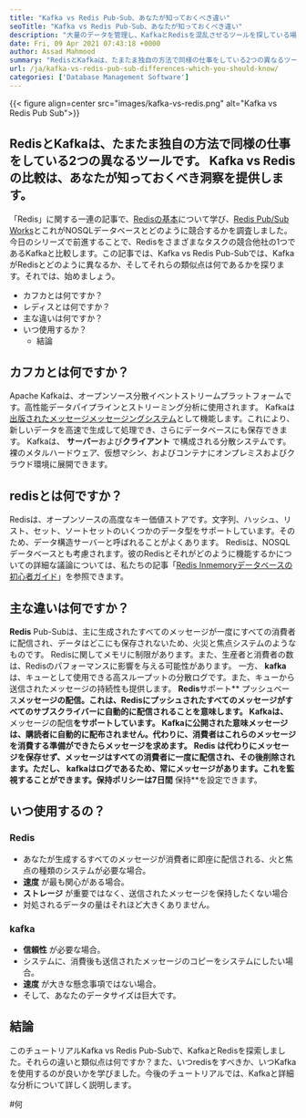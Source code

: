 ```yaml
---
title: "Kafka vs Redis Pub-Sub、あなたが知っておくべき違い" 
seoTitle: "Kafka vs Redis Pub-Sub、あなたが知っておくべき違い" 
description: "大量のデータを管理し、KafkaとRedisを混乱させるツールを探している場合。この記事Kafka vs Redis Pub-Subが役立ちます。" 
date: Fri, 09 Apr 2021 07:43:18 +0000
author: Assad Mahmood
summary: "RedisとKafkaは、たまたま独自の方法で同様の仕事をしている2つの異なるツールです。 Kafka vs Redisの比較は、あなたが知っておくべき洞察を提供します。" 
url: /ja/kafka-vs-redis-pub-sub-differences-which-you-should-know/
categories: ['Database Management Software']
---
```


{{< figure align=center src="images/kafka-vs-redis.png" alt="Kafka vs Redis Pub Sub">}}


## RedisとKafkaは、たまたま独自の方法で同様の仕事をしている2つの異なるツールです。 Kafka vs Redisの比較は、あなたが知っておくべき洞察を提供します。
「Redis」に関する一連の記事で、[Redisの基本][1]について学び、[Redis Pub/Sub Works][2]とこれがNOSQLデータベースとどのように競合するかを調査しました。今日のシリーズで前進することで、Redisをさまざまなタスクの競合他社の1つであるKafkaと比較します。この記事では、Kafka vs Redis Pub-Subでは、KafkaがRedisとどのように異なるか、そしてそれらの類似点は何であるかを探ります。それでは、始めましょう。
* カフカとは何ですか？
* レディスとは何ですか？
* 主な違いは何ですか？
* いつ使用するか？
  * 結論

## カフカとは何ですか？
Apache Kafkaは、オープンソース分散イベントストリームプラットフォームです。高性能データパイプラインとストリーミング分析に使用されます。 Kafkaは[出版されたメッセージメッセージングシステム][3]として機能します。これにより、新しいデータを高速で生成して処理でき、さらにデータベースにも保存できます。
Kafkaは、 **サーバー**および**クライアント** で構成される分散システムです。裸のメタルハードウェア、仮想マシン、およびコンテナにオンプレミスおよびクラウド環境に展開できます。

## redisとは何ですか？
Redisは、オープンソースの高度なキー価値ストアです。文字列、ハッシュ、リスト、セット、ソートセットのいくつかのデータ型をサポートしています。そのため、データ構造サーバーと呼ばれることがよくあります。
Redisは、NOSQLデータベースとも考慮されます。彼のRedisとそれがどのように機能するかについての詳細な議論については、私たちの記事「[Redis Inmemoryデータベースの初心者ガイド][1]」を参照できます。

## 主な違いは何ですか？
**Redis** Pub-Subは、主に生成されたすべてのメッセージが一度にすべての消費者に配信され、データはどこにも保存されないため、火災と焦点システムのようなものです。 Redisに関してメモリに制限があります。また、生産者と消費者の数は、Redisのパフォーマンスに影響を与える可能性があります。
一方、 **kafka** は、キューとして使用できる高スループットの分散ログです。また、キューから送信されたメッセージの持続性も提供します。
**Redis**サポート** プッシュベース**メッセージの配信。これは、Redisにプッシュされたすべてのメッセージがすべてのサブスクライバーに自動的に配信されることを意味します。
**Kafka**は、** メッセージの配信**をサポートしています。 Kafkaに公開された意味メッセージは、購読者に自動的に配布されません。代わりに、消費者はこれらのメッセージを消費する準備ができたらメッセージを求めます。
**Redis **は代わりにメッセージを保存せず、メッセージはすべての消費者に一度に配信され、その後削除されます。ただし、** kafka**はログであるため、常にメッセージがあります。これを監視することができます。保持ポリシーは7日間** 保持**を設定できます。

## いつ使用するの？

### Redis
* あなたが生成するすべてのメッセージが消費者に即座に配信される、火と焦点の種類のシステムが必要な場合。
* **速度** が最も関心がある場合。
* **ストレージ** が重要ではなく、送信されたメッセージを保持したくない場合
* 対処されるデータの量はそれほど大きくありません。

### kafka
* **信頼性** が必要な場合。
* システムに、消費後も送信されたメッセージのコピーをシステムにしたい場合。
* **速度** が大きな懸念事項ではない場合。
* そして、あなたのデータサイズは巨大です。

## 結論
このチュートリアルKafka vs Redis Pub-Subで、KafkaとRedisを探索しました。それらの違いと類似点は何ですか？また、いつredisをすべきか、いつKafkaを使用するのが良いかを学びました。今後のチュートリアルでは、Kafkaと詳細な分析について詳しく説明します。



[1]: https://blog.containerize.com/database-management-software/a-beginners-guide-to-redis-in-memory-database/
[2]: https://blog.containerize.com/database-management-software/introduction-to-redis-pubsub-and-how-does-it-work/
[3]: https://blog.containerize.com/database-management-software/introduction-to-redis-pubsub-and-how-does-it-work/

#何
